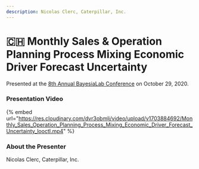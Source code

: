 ```yaml
---
description: Nicolas Clerc, Caterpillar, Inc.
---
```


# 🇨🇭 Monthly Sales & Operation Planning Process Mixing Economic Driver Forecast Uncertainty

Presented at the [8th Annual BayesiaLab Conference](./) on October 29, 2020.

### Presentation Video

{% embed url="https://res.cloudinary.com/dvr3obmlj/video/upload/v1703884692/Monthly_Sales_Operation_Planning_Process_Mixing_Economic_Driver_Forecast_Uncertainty_looctl.mp4" %}

### About the Presenter&#x20;

Nicolas Clerc, Caterpillar, Inc.
